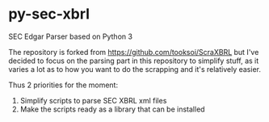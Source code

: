 # py-sec-xbrl
SEC Edgar Parser based on Python 3

The repository is forked from https://github.com/tooksoi/ScraXBRL but I've decided to focus on the parsing part in this repository to simplify stuff, as it varies a lot as to how you want to do the scrapping and it's relatively easier.

Thus 2 priorities for the moment:
1. Simplify scripts to parse SEC XBRL xml files
2. Make the scripts ready as a library that can be installed
